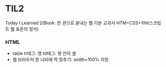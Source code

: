 # TIL2
Today I Learned 2(Book: 한 권으로 끝내는 웹 기본 교과서 HTM+CSS+자바스크립트 웹 표준의 정석)<br>
<h3>HTML</h3>
<ul>
<li>table tr태그: 행 td태그: 행 안의 셀</li>
  <li>웹 브라우저 창 너비에 딱 맞추기: width=100% 지정</li>
  </ul>
